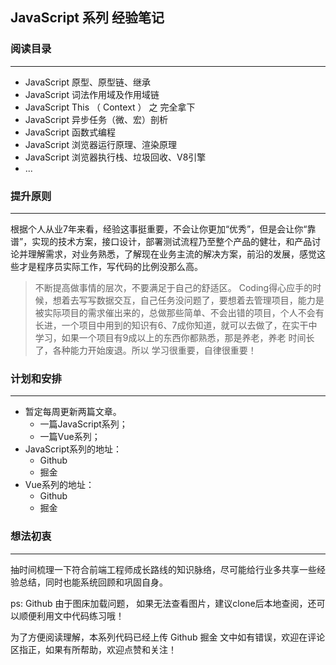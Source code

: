 ## JavaScript 系列 经验笔记

### 阅读目录
---
- JavaScript 原型、原型链、继承
- JavaScript 词法作用域及作用域链
- JavaScript This （ Context ） 之 完全拿下
- JavaScript 异步任务（微、宏）剖析
- JavaScript 函数式编程
- JavaScript 浏览器运行原理、渲染原理
- JavaScript 浏览器执行栈、垃圾回收、V8引擎
- ...

### 提升原则
---
根据个人从业7年来看，经验这事挺重要，不会让你更加“优秀”，但是会让你“靠谱”，实现的技术方案，接口设计，部署测试流程乃至整个产品的健壮，和产品讨论并理解需求，对业务熟悉，了解现在业务主流的解决方案，前沿的发展，感觉这些才是程序员实际工作，写代码的比例没那么高。

> 不断提高做事情的层次，不要满足于自己的舒适区。
Coding得心应手的时候，想着去写写数据交互，自己任务没问题了，要想着去管理项目，能力是被实际项目的需求催出来的，总做那些简单、不会出错的项目，个人不会有长进，一个项目中用到的知识有6、7成你知道，就可以去做了，在实干中学习，如果一个项目有9成以上的东西你都熟悉，那是养老，养老 时间长了，各种能力开始废退。所以 学习很重要，自律很重要！

### 计划和安排
---
- 暂定每周更新两篇文章。
  - 一篇JavaScript系列；
  - 一篇Vue系列；
- JavaScript系列的地址：
  - Github
  - 掘金
- Vue系列的地址：
  - Github
  - 掘金   
  
### 想法初衷
--- 
抽时间梳理一下符合前端工程师成长路线的知识脉络，尽可能给行业多共享一些经验总结，同时也能系统回顾和巩固自身。

ps: Github 由于图床加载问题， 如果无法查看图片，建议clone后本地查阅，还可以顺便利用文中代码练习哦！

为了方便阅读理解，本系列代码已经上传 Github 掘金
文中如有错误，欢迎在评论区指正，如果有所帮助，欢迎点赞和关注！

